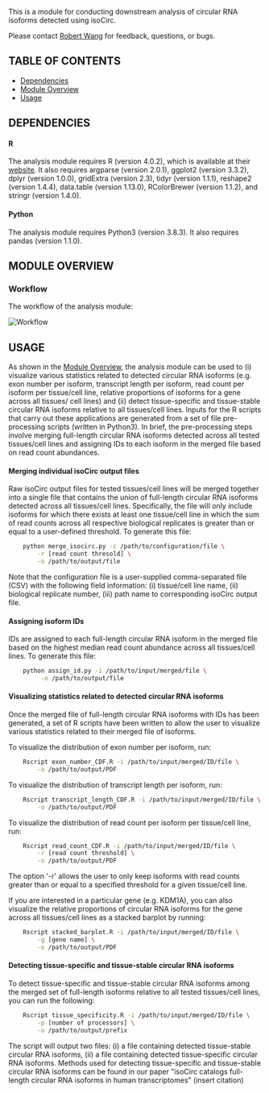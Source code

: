 This is a module for conducting downstream analysis of circular RNA isoforms detected
using isoCirc.

Please contact [Robert Wang](mailto:robwang@pennmedicine.upenn.edu) for feedback, questions,
or bugs. 

## TABLE OF CONTENTS
* [Dependencies](#dependencies)
* [Module Overview](#module-overview)
* [Usage](#usage)


## DEPENDENCIES

#### R
The analysis module requires R (version 4.0.2), which is available at their 
[website](https://www.r-project.org/). It also requires argparse (version 2.0.1),
ggplot2 (version 3.3.2), dplyr (version 1.0.0), gridExtra (version 2.3), 
tidyr (version 1.1.1), reshape2 (version 1.4.4), data.table (version 1.13.0),
RColorBrewer (version 1.1.2), and stringr (version 1.4.0).


#### Python
The analysis module requires Python3 (version 3.8.3). It also requires
pandas (version 1.1.0).


## MODULE OVERVIEW
### Workflow
The workflow of the analysis module:

![](https://raw.githubusercontent.com/Xinglab/isoCirc/master/analysis_module/Workflow.png?token=AFTHNXRJZWEH5AKO7VOHYCC7HBGZ2 "Workflow")

## USAGE
As shown in the [Module Overview](#module-overview), the analysis module can be used
to (i) visualize various statistics related to detected circular RNA isoforms (e.g.
exon number per isoform, transcript length per isoform, read count per isoform per
tissue/cell line, relative proportions of isoforms for a gene across all tissues/
cell lines) and (ii) detect tissue-specific and tissue-stable circular RNA isoforms
relative to all tissues/cell lines. Inputs for the R scripts that carry out these
applications are generated from a set of file pre-processing scripts (written in 
Python3). In brief, the pre-processing steps involve merging full-length circular
RNA isoforms detected across all tested tissues/cell lines and assigning IDs to
each isoform in the merged file based on read count abundances. 


#### Merging individual isoCirc output files
Raw isoCirc output files for tested tissues/cell lines will be merged together into 
a single file that contains the union of full-length circular RNA isoforms detected
across all tissues/cell lines. Specifically, the file will only include isoforms
for which there exists at least one tissue/cell line in which the sum of read counts
across all respective biological replicates is greater than or equal to a user-defined
threshold. To generate this file:
```bash
	python merge_isocirc.py -c /path/to/configuration/file \
		-r [read count thresold] \
		-o /path/to/output/file
```
Note that the configuration file is a user-supplied comma-separated file (CSV) with the
following field information: (i) tissue/cell line name, (ii) biological replicate number,
(iii) path name to corresponding isoCirc output file.

#### Assigning isoform IDs
IDs are assigned to each full-length circular RNA isoform in the merged file based on
the highest median read count abundance across all tissues/cell lines. To generate
this file:
```bash
	python assign_id.py -i /path/to/input/merged/file \
		 -o /path/to/output/file
```

#### Visualizing statistics related to detected circular RNA isoforms
Once the merged file of full-length circular RNA isoforms with IDs has been generated, a
set of R scripts have been written to allow the user to visualize various statistics 
related to their merged file of isoforms. 

To visualize the distribution of exon number per isoform, run:
```bash
	Rscript exon_number_CDF.R -i /path/to/input/merged/ID/file \
		-o /path/to/output/PDF
```

To visualize the distribution of transcript length per isoform, run:
```bash
	Rscript transcript_length_CDF.R -i /path/to/input/merged/ID/file \
		-o /path/to/output/PDF
```

To visualize the distribution of read count per isoform per tissue/cell line, 
run:
```bash
	Rscript read_count_CDF.R -i /path/to/input/merged/ID/file \
		-r [read count threshold] \
		-o /path/to/output/PDF
```
The option '-r' allows the user to only keep isoforms with read counts 
greater than or equal to a specified threshold for a given tissue/cell line.

If you are interested in a particular gene (e.g. KDM1A), you can also visualize
the relative proportions of circular RNA isoforms for the gene across all 
tissues/cell lines as a stacked barplot by running:
```bash
	Rscript stacked_barplot.R -i /path/to/input/merged/ID/file \
		-g [gene name] \
		-o /path/to/output/PDF
```

#### Detecting tissue-specific and tissue-stable circular RNA isoforms
To detect tissue-specific and tissue-stable circular RNA isoforms among the
merged set of full-length isoforms relative to all tested tissues/cell lines, you
can run the following:
```bash
	Rscript tissue_specificity.R -i /path/to/input/merged/ID/file \
		-p [number of processors] \
		-o /path/to/output/prefix
```
The script will output two files: (i) a file containing detected tissue-stable
circular RNA isoforms, (ii) a file containing detected tissue-specific circular
RNA isoforms. Methods used for detecting tissue-specific and tissue-stable circular
RNA isoforms can be found in our paper "isoCirc catalogs full-length circular RNA 
isoforms in human transcriptomes" (insert citation)
